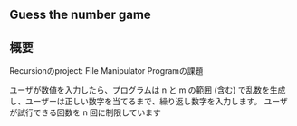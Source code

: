 ## Guess the number game

## 概要
Recursionのproject: File Manipulator Programの課題

ユーザが数値を入力したら、プログラムは n と m の範囲 (含む) で乱数を生成し、ユーザーは正しい数字を当てるまで、繰り返し数字を入力します。
ユーザが試行できる回数を n 回に制限しています
